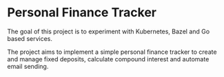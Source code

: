 # Personal Finance Tracker

The goal of this project is to experiment with Kubernetes, Bazel and Go based services. 

The project aims to implement a simple personal finance tracker to create and manage fixed deposits, calculate compound interest and automate email sending.